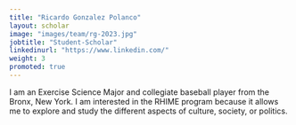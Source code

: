 ```yaml
---
title: "Ricardo Gonzalez Polanco"
layout: scholar
image: "images/team/rg-2023.jpg"
jobtitle: "Student-Scholar"
linkedinurl: "https://www.linkedin.com/"
weight: 3
promoted: true
---
```


I am an Exercise Science Major and collegiate baseball player from the Bronx, New York. I am interested in the RHIME program because it allows me to explore and study the different aspects of culture, society, or politics.

